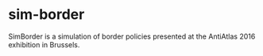 # sim-border
SimBorder is a simulation of border policies presented at the AntiAtlas 2016 exhibition in Brussels.
